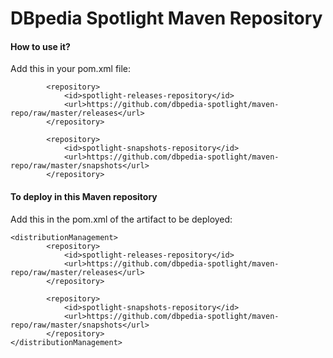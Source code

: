 DBpedia Spotlight Maven Repository
==========

#### How to use it?

Add this in your pom.xml file:
```
        <repository>
            <id>spotlight-releases-repository</id>
            <url>https://github.com/dbpedia-spotlight/maven-repo/raw/master/releases</url>
        </repository>
        
        <repository>
            <id>spotlight-snapshots-repository</id>
            <url>https://github.com/dbpedia-spotlight/maven-repo/raw/master/snapshots</url>
        </repository>
```

#### To deploy in this Maven repository

Add this in the pom.xml of the artifact to be deployed:

```
<distributionManagement>
        <repository>
            <id>spotlight-releases-repository</id>
            <url>https://github.com/dbpedia-spotlight/maven-repo/raw/master/releases</url>
        </repository>
        
        <repository>
            <id>spotlight-snapshots-repository</id>
            <url>https://github.com/dbpedia-spotlight/maven-repo/raw/master/snapshots</url>
        </repository>
</distributionManagement>
```
